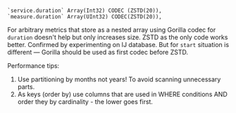 ```

`service.duration` Array(Int32) CODEC (ZSTD(20)),
`measure.duration` Array(UInt32) CODEC(ZSTD(20)),

```

For arbitrary metrics that store as a nested array using Gorilla codec for `duration` doesn't help but only increases size. ZSTD as the only code works better. Confirmed by experimenting on IJ database.
But for `start` situation is different — Gorilla should be used as first codec before ZSTD.

Performance tips:

1. Use partitioning by months not years! To avoid scanning unnecessary parts.
2. As keys (order by) use columns that are used in WHERE conditions AND order they by cardinality - the lower goes first.
